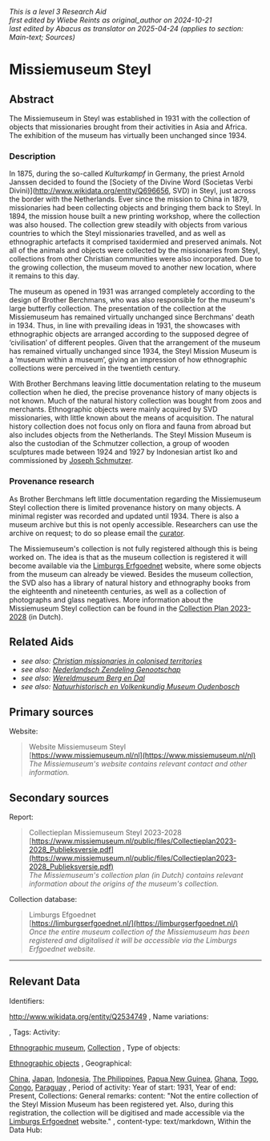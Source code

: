 _This is a level 3 Research Aid_  
_first edited by Wiebe Reints as original_author on 2024-10-21_  
_last edited by Abacus as translator on 2025-04-24
        (applies to section: Main-text; Sources)_


# Missiemuseum Steyl


## Abstract

The Missiemuseum in Steyl was established in 1931 with the collection of objects that missionaries brought from their activities in Asia and Africa. The exhibition of the museum has virtually been unchanged since 1934.

### Description

In 1875, during the so-called *Kulturkampf* in Germany, the priest Arnold Janssen decided to found the [Society of the Divine Word (Societas Verbi Divini)](http://www.wikidata.org/entity/Q696656, SVD) in Steyl, just across the border with the Netherlands. Ever since the mission to China in 1879, missionaries had been collecting objects and bringing them back to Steyl. In 1894, the mission house built a new printing workshop, where the collection was also housed. The collection grew steadily with objects from various countries to which the Steyl missionaries travelled, and as well as ethnographic artefacts it comprised taxidermied and preserved animals. Not all of the animals and objects were collected by the missionaries from Steyl, collections from other Christian communities were also incorporated. Due to the growing collection, the museum moved to another new location, where it remains to this day.

The museum as opened in 1931 was arranged completely according to the design of Brother Berchmans, who was also responsible for the museum's large butterfly collection. The presentation of the collection at the Missiemuseum has remained virtually unchanged since Berchmans' death in 1934. Thus, in line with prevailing ideas in 1931, the showcases with ethnographic objects are arranged according to the supposed degree of ‘civilisation’ of different peoples. Given that the arrangement of the museum has remained virtually unchanged since 1934, the Steyl Mission Museum is a ‘museum within a museum’, giving an impression of how ethnographic collections were perceived in the twentieth century.

With Brother Berchmans leaving little documentation relating to the museum collection when he died, the precise provenance history of many objects is not known. Much of the natural history collection was bought from zoos and merchants. Ethnographic objects were mainly acquired by SVD missionaries, with little known about the means of acquisition. The natural history collection does not focus only on flora and fauna from abroad but also includes objects from the Netherlands. The Steyl Mission Museum is also the custodian of the Schmutzer collection, a group of wooden sculptures made between 1924 and 1927 by Indonesian artist Iko and commissioned by [Joseph Schmutzer](http://www.wikidata.org/entity/Q1876872).

### Provenance research

As Brother Berchmans left little documentation regarding the Missiemuseum Steyl collection there is limited provenance history on many objects. A minimal register was recorded and updated until 1934. There is also a museum archive but this is not openly accessible. Researchers can use the archive on request; to do so please email the [curator](mailto:conservator@missiemuseumsteyl.nl). 

The Missiemuseum's collection is not fully registered although this is being worked on. The idea is that as the museum collection is registered it will become available via the [Limburgs Erfgoednet](https://limburgserfgoednet.nl/) website, where some objects from the museum can already be viewed. Besides the museum collection, the SVD also has a library of natural history and ethnography books from the eighteenth and nineteenth centuries, as well as a collection of photographs and glass negatives. More information about the Missiemuseum Steyl collection can be found in the [Collection Plan 2023-2028](https://www.missiemuseum.nl/public/files/Collectieplan2023-2028_Publieksversie.pdf) (in Dutch).


## Related Aids

 - _see also: [Christian missionaries in colonised territories](niveau2/English/ChristianMission_20240417.yml)_  
 - _see also: [Nederlandsch Zendeling Genootschap](niveau3/English/NZG_20240508.yml)_  
 - _see also: [Wereldmuseum Berg en Dal](niveau3/English/WMBergEnDal_20241001.yml)_  
 - _see also: [Natuurhistorisch en Volkenkundig Museum Oudenbosch](niveau3/English/MOudenbosch_20250603.yml)_  

## Primary sources

Website:
  > Website Missiemuseum Steyl  
> [https://www.missiemuseum.nl/nl](https://www.missiemuseum.nl/nl)  
> _The Missiemuseum's website contains relevant contact and other information._  

## Secondary sources

Report:
  > Collectieplan Missiemuseum Steyl 2023-2028  
> [https://www.missiemuseum.nl/public/files/Collectieplan2023-2028_Publieksversie.pdf](https://www.missiemuseum.nl/public/files/Collectieplan2023-2028_Publieksversie.pdf)  
> _The Missiemuseum's collection plan (in Dutch) contains relevant information about the origins of the museum's collection._  

Collection database:
  > Limburgs Efgoednet  
> [https://limburgserfgoednet.nl/](https://limburgserfgoednet.nl/)  
> _Once the entire museum collection of the Missiemuseum has been registered and digitalised it will be accessible via the Limburgs Erfgoednet website._  



---
## Relevant Data 
Identifiers:
  
http://www.wikidata.org/entity/Q2534749
,
  Name variations:
  

,
  Tags:
  Activity:
  
[Ethnographic museum](http://vocab.getty.edu/aat/300451067), [Collection](http://vocab.getty.edu/aat/300025976)
,
  Type of objects:
  
[Ethnographic objects](http://vocab.getty.edu/aat/300234108)
,
  Geographical:
  
[China](https://sws.geonames.org/1814991/), [Japan](https://sws.geonames.org/1861060/), [Indonesia](https://sws.geonames.org/1643084/), [The Philippines](https://sws.geonames.org/1694008/), [Papua New Guinea](https://sws.geonames.org/2088628/), [Ghana](https://sws.geonames.org/2300660/), [Togo](https://sws.geonames.org/2363686/), [Congo](https://sws.geonames.org/2260494/), [Paraguay](https://sws.geonames.org/3437598/)
,
  Period of activity:
  Year of start:
  1931,
  Year of end:
  Present,
  Collections:
  General remarks:
  content:
  "Not the entire collection of the Steyl Mission Museum has been registered yet. Also, during this registration, the collection will be digitised and made accessible via the [Limburgs Erfgoednet](https://limburgserfgoednet.nl/) website."
,
  content-type:
  text/markdown,
  Within the Data Hub:
  


        